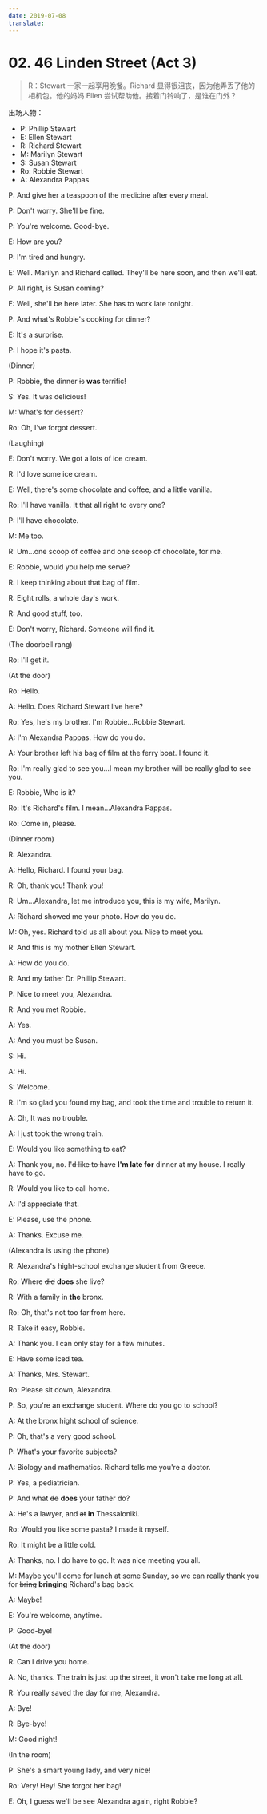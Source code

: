 ```yaml
---
date: 2019-07-08
translate:
---
```


# 02. 46 Linden Street (Act 3)

> R：Stewart 一家一起享用晚餐。Richard 显得很沮丧，因为他弄丢了他的相机包。他的妈妈 Ellen 尝试帮助他。接着门铃响了，是谁在门外？

出场人物：

- P: Phillip Stewart
- E: Ellen Stewart
- R: Richard Stewart
- M: Marilyn Stewart
- S: Susan Stewart
- Ro: Robbie Stewart
- A: Alexandra Pappas

P: And give her a teaspoon of the medicine after every meal.

P: Don't worry. She'll be fine.

P: You're welcome. Good-bye.

E: How are you?

P: I'm tired and hungry.

E: Well. Marilyn and Richard called. They'll be here soon, and then we'll eat.

P: All right, is Susan coming?

E: Well, she'll be here later. She has to work late tonight.

P: And what's Robbie's cooking for dinner?

E: It's a surprise.

P: I hope it's pasta.

(Dinner)

P: Robbie, the dinner ~~is~~ **was** terrific!

S: Yes. It was delicious!

M: What's for dessert?

Ro: Oh, I've forgot dessert.

(Laughing)

E: Don't worry. We got a lots of ice cream.

R: I'd love some ice cream.

E: Well, there's some chocolate and coffee, and a little vanilla.

Ro: I'll have vanilla. It that all right to every one?

P: I'll have chocolate.

M: Me too.

R: Um...one scoop of coffee and one scoop of chocolate, for me.

E: Robbie, would you help me serve?

R: I keep thinking about that bag of film.

R: Eight rolls, a whole day's work.

R: And good stuff, too.

E: Don't worry, Richard. Someone will find it.

(The doorbell rang)

Ro: I'll get it.

(At the door)

Ro: Hello.

A: Hello. Does Richard Stewart live here?

Ro: Yes, he's my brother. I'm Robbie...Robbie Stewart.

A: I'm Alexandra Pappas. How do you do.

A: Your brother left his bag of film at the ferry boat. I found it.

Ro: I'm really glad to see you...I mean my brother will be really glad to see you.

E: Robbie, Who is it?

Ro: It's Richard's film. I mean...Alexandra Pappas.

Ro: Come in, please.

(Dinner room)

R: Alexandra.

A: Hello, Richard. I found your bag.

R: Oh, thank you! Thank you!

R: Um...Alexandra, let me introduce you, this is my wife, Marilyn.

A: Richard showed me your photo. How do you do.

M: Oh, yes. Richard told us all about you. Nice to meet you.

R: And this is my mother Ellen Stewart.

A: How do you do.

R: And my father Dr. Phillip Stewart.

P: Nice to meet you, Alexandra.

R: And you met Robbie.

A: Yes.

A: And you must be Susan.

S: Hi.

A: Hi.

S: Welcome.

R: I'm so glad you found my bag, and took the time and trouble to return it.

A: Oh, It was no trouble.

A: I just took the wrong train.

E: Would you like something to eat?

A: Thank you, no. ~~I'd like to have~~ **I'm late for** dinner at my house. I really have to go.

R: Would you like to call home.

A: I'd appreciate that.

E: Please, use the phone.

A: Thanks. Excuse me.

(Alexandra is using the phone)

R: Alexandra's hight-school exchange student from Greece.

Ro: Where ~~did~~ **does** she live?

R: With a family in **the** bronx.

Ro: Oh, that's not too far from here.

R: Take it easy, Robbie.

A: Thank you. I can only stay for a few minutes.

E: Have some iced tea.

A: Thanks, Mrs. Stewart.

Ro: Please sit down, Alexandra.

P: So, you're an exchange student. Where do you go to school?

A: At the bronx hight school of science.

P: Oh, that's a very good school.

P: What's your favorite subjects?

A: Biology and mathematics. Richard tells me you're a doctor.

P: Yes, a pediatrician.

P: And what ~~do~~ **does** your father do?

A: He's a lawyer, and ~~at~~ **in** Thessaloniki.

Ro: Would you like some pasta? I made it myself.

Ro: It might be a little cold.

A: Thanks, no. I do have to go. It was nice meeting you all.

M: Maybe you'll come for lunch at some Sunday, so we can really thank you for ~~bring~~ **bringing** Richard's bag back.

A: Maybe!

E: You're welcome, anytime.

P: Good-bye!

(At the door)

R: Can I drive you home.

A: No, thanks. The train is just up the street, it won't take me long at all.

R: You really saved the day for me, Alexandra.

A: Bye!

R: Bye-bye!

M: Good night!

(In the room)

P: She's a smart young lady, and very nice!

Ro: Very! Hey! She forgot her bag!

E: Oh, I guess we'll be see Alexandra again, right Robbie?
